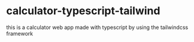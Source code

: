 # calculator-typescript-tailwind
this is a calculator web app made with typescript by using the tailwindcss framework 
